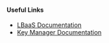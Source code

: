 #### Useful Links
* [LBaaS Documentation](#{@sap_docu_url}docs/lbaas/details.html)
* [Key Manager Documentation](#{@sap_docu_url}docs/keymanager/details.html)
